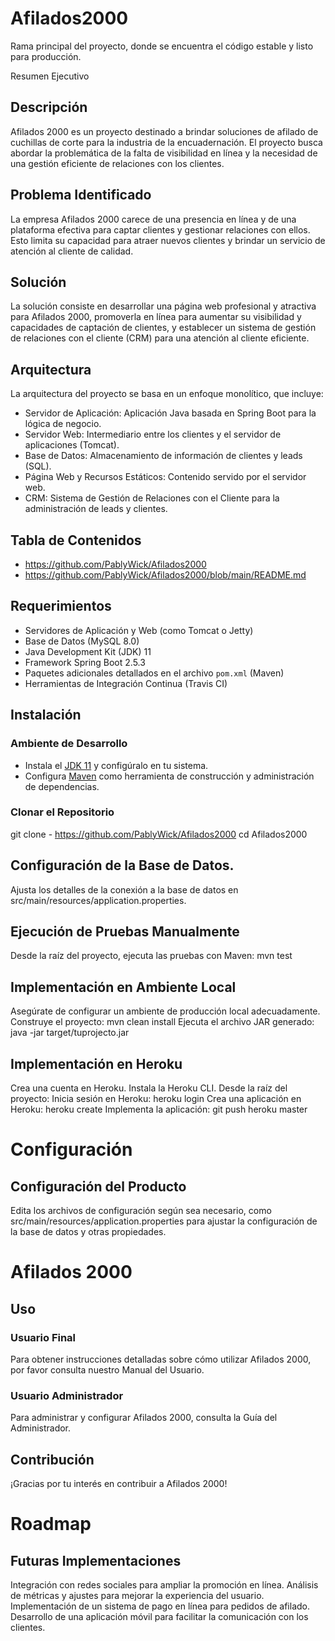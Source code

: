 # Afilados2000

Rama principal del proyecto, donde se encuentra el código estable y listo para producción.

 Resumen Ejecutivo

## Descripción

Afilados 2000 es un proyecto destinado a brindar soluciones de afilado de cuchillas de corte para la industria de la encuadernación. El proyecto busca abordar la problemática de la falta de visibilidad en línea y la necesidad de una gestión eficiente de relaciones con los clientes.

## Problema Identificado

La empresa Afilados 2000 carece de una presencia en línea y de una plataforma efectiva para captar clientes y gestionar relaciones con ellos. Esto limita su capacidad para atraer nuevos clientes y brindar un servicio de atención al cliente de calidad.

## Solución

La solución consiste en desarrollar una página web profesional y atractiva para Afilados 2000, promoverla en línea para aumentar su visibilidad y capacidades de captación de clientes, y establecer un sistema de gestión de relaciones con el cliente (CRM) para una atención al cliente eficiente.

## Arquitectura

La arquitectura del proyecto se basa en un enfoque monolítico, que incluye:

- Servidor de Aplicación: Aplicación Java basada en Spring Boot para la lógica de negocio.
- Servidor Web: Intermediario entre los clientes y el servidor de aplicaciones (Tomcat).
- Base de Datos: Almacenamiento de información de clientes y leads (SQL).
- Página Web y Recursos Estáticos: Contenido servido por el servidor web.
- CRM: Sistema de Gestión de Relaciones con el Cliente para la administración de leads y clientes.

## Tabla de Contenidos

- https://github.com/PablyWick/Afilados2000
- https://github.com/PablyWick/Afilados2000/blob/main/README.md

## Requerimientos

- Servidores de Aplicación y Web (como Tomcat o Jetty)
- Base de Datos (MySQL 8.0)
- Java Development Kit (JDK) 11
- Framework Spring Boot 2.5.3
- Paquetes adicionales detallados en el archivo `pom.xml` (Maven)
- Herramientas de Integración Continua (Travis CI)

## Instalación

### Ambiente de Desarrollo

- Instala el [JDK 11](https://www.oracle.com/java/technologies/javase-jdk11-downloads.html) y configúralo en tu sistema.
- Configura [Maven](https://maven.apache.org/download.cgi) como herramienta de construcción y administración de dependencias.

### Clonar el Repositorio

git clone - https://github.com/PablyWick/Afilados2000
cd Afilados2000

## Configuración de la Base de Datos.
Ajusta los detalles de la conexión a la base de datos en src/main/resources/application.properties.

## Ejecución de Pruebas Manualmente
Desde la raíz del proyecto, ejecuta las pruebas con Maven: mvn test

## Implementación en Ambiente Local
Asegúrate de configurar un ambiente de producción local adecuadamente.
Construye el proyecto: mvn clean install
Ejecuta el archivo JAR generado: java -jar target/tuprojecto.jar

## Implementación en Heroku
Crea una cuenta en Heroku.
Instala la Heroku CLI.
Desde la raíz del proyecto:
Inicia sesión en Heroku: heroku login
Crea una aplicación en Heroku: heroku create
Implementa la aplicación: git push heroku master

# Configuración

## Configuración del Producto
Edita los archivos de configuración según sea necesario, como src/main/resources/application.properties para ajustar la configuración de la base de datos y otras propiedades.

# Afilados 2000

## Uso

### Usuario Final

Para obtener instrucciones detalladas sobre cómo utilizar Afilados 2000, por favor consulta nuestro Manual del Usuario.

### Usuario Administrador

Para administrar y configurar Afilados 2000, consulta la Guía del Administrador.

## Contribución

¡Gracias por tu interés en contribuir a Afilados 2000!

# Roadmap

## Futuras Implementaciones

Integración con redes sociales para ampliar la promoción en línea.
Análisis de métricas y ajustes para mejorar la experiencia del usuario.
Implementación de un sistema de pago en línea para pedidos de afilado.
Desarrollo de una aplicación móvil para facilitar la comunicación con los clientes.
